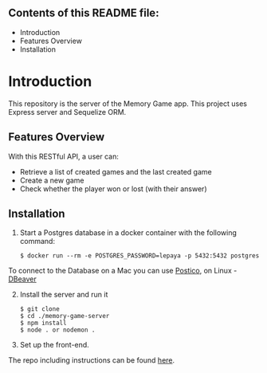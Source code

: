 ## Contents of this README file:

- Introduction
- Features Overview
- Installation

# Introduction

This repository is the server of the Memory Game app.
This project uses Express server and Sequelize ORM.

## Features Overview

With this RESTful API, a user can:

- Retrieve a list of created games and the last created game
- Create a new game
- Check whether the player won or lost (with their answer)

## Installation

1. Start a Postgres database in a docker container with the following command:

   ```
   $ docker run --rm -e POSTGRES_PASSWORD=lepaya -p 5432:5432 postgres
   ```

To connect to the Database on a Mac you can use [Postico](https://eggerapps.at/postico/), on Linux - [DBeaver](https://dbeaver.io/)

2. Install the server and run it

   ```
   $ git clone
   $ cd ./memory-game-server
   $ npm install
   $ node . or nodemon .
   ```

3. Set up the front-end.

The repo including instructions can be found [here](https://github.com/dung-phan/memory-game-front).
